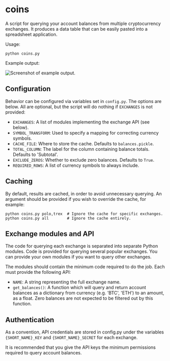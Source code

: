 # coins

A script for querying your account balances from multiple cryptocurrency
exchanges. It produces a data table that can be easily pasted into a spreadsheet
application.

Usage:

```
python coins.py
```

Example output:

![Screenshot of example output.](https://github.com/Kenadia/coins/blob/master/example_output.png?raw=true)

## Configuration

Behavior can be configured via variables set in `config.py`. The options are
below. All are optional, but the script will do nothing if `EXCHANGES` is not
provided:
- `EXCHANGES`: A list of modules implementing the exchange API (see below).
- `SYMBOL_TRANSFORM`: Used to specify a mapping for correcting currency symbols.
- `CACHE_FILE`: Where to store the cache. Defaults to `balances.pickle`.
- `TOTAL_COLUMN`: The label for the column containing balance totals.
       Defaults to 'Subtotal'.
- `EXCLUDE_ZEROS`: Whether to exclude zero balances. Defaults to `True`.
- `REQUIRED_ROWS`: A list of currency symbols to always include.

## Caching

By default, results are cached, in order to avoid unnecessary querying. An
argument should be provided if you wish to override the cache, for example:

```
python coins.py polo,trex  # Ignore the cache for specific exchanges.
python coins.py all        # Ignore the cache entirely.
```

## Exchange modules and API

The code for querying each exchange is separated into separate Python modules.
Code is provided for querying several popular exchanges. You can provide your
own modules if you want to query other exchanges.

The modules should contain the minimum code required to do the job. Each must
provide the following API:
- `NAME`: A string representing the full exchange name.
- `get_balances()`: A function which will query and return account balances as a
    dictionary from currency (e.g. 'BTC', 'ETH') to an amount, as a float.
    Zero balances are not expected to be filtered out by this function.

## Authentication

As a convention, API credentials are stored in config.py under the variables
`{SHORT_NAME}_KEY` and `{SHORT_NAME}_SECRET` for each exchange.

It is recommended that you give the API keys the minimum permissions required to
query account balances.
